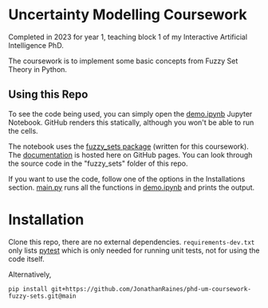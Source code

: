 # Uncertainty Modelling Coursework
Completed in 2023 for year 1, teaching block 1 of my Interactive Artificial Intelligence PhD. 

The coursework is to implement some basic concepts from Fuzzy Set Theory in Python. 

## Using this Repo
To see the code being used, you can simply open the [demo.ipynb](https://github.com/JonathanRaines/phd-um-coursework-fuzzy-sets/blob/main/demo.ipynb) Jupyter Notebook. GitHub renders this statically, although you won't be able to run the cells. 

The notebook uses the [fuzzy_sets package](https://github.com/JonathanRaines/phd-um-coursework-fuzzy-sets/tree/main/fuzzy_sets) (written for this coursework). The [documentation](https://jonathanraines.github.io/phd-um-coursework-fuzzy-sets/) is hosted here on GitHub pages. You can look through the source code in the "fuzzy_sets" folder of this repo. 

If you want to use the code, follow one of the options in the Installations section.
[main.py](https://github.com/JonathanRaines/phd-um-coursework-fuzzy-sets/blob/main/main.py) runs all the functions in [demo.ipynb](https://github.com/JonathanRaines/phd-um-coursework-fuzzy-sets/blob/main/demo.ipynb) and prints the output. 

# Installation
Clone this repo, there are no external dependencies. `requirements-dev.txt` only lists [pytest](https://docs.pytest.org/en/7.4.x/) which is only needed for running unit tests, not for using the code itself. 

Alternatively, 

`pip install git+https://github.com/JonathanRaines/phd-um-coursework-fuzzy-sets.git@main`